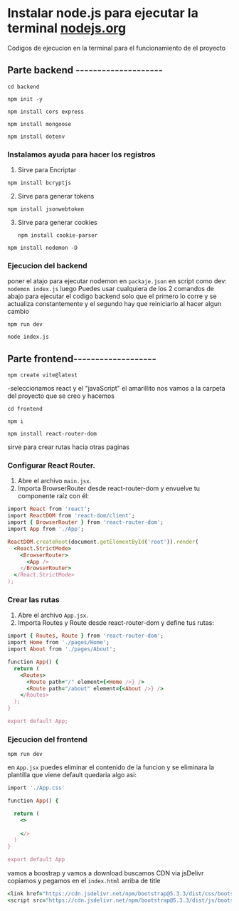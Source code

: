 # Instalar node.js para ejecutar la terminal [nodejs.org](https://nodejs.org/es)

Codigos de ejecucion en la terminal para el funcionamiento de el proyecto

## Parte backend --------------------
```
cd backend
```
```
npm init -y
```
```
npm install cors express
```
```
npm install mongoose
```
```
npm install dotenv
```
### Instalamos ayuda para hacer los registros

1. Sirve para Encriptar
```
npm install bcryptjs
```
2. Sirve para generar tokens
```
npm install jsonwebtoken
```
3. Sirve para generar cookies
   ```
   npm install cookie-parser
   ```
```
npm install nodemon -D
```
### Ejecucion del backend
 poner el atajo para ejecutar nodemon en ```packaje.json``` en script como dev: ```nodemon index.js``` luego
 Puedes usar cualquiera de los 2 comandos de abajo para ejecutar el codigo backend solo que el primero lo corre y se actualiza constantemente y el segundo hay que reiniciarlo al hacer algun cambio
 ```
 npm run dev
```
```
node index.js
```

## Parte frontend-------------------
```
npm create vite@latest
```
-seleccionamos react y el "javaScript"  el amarillito
nos vamos a la carpeta del proyecto que se creo y hacemos
```
cd frontend
```
```
npm i
```
```
npm install react-router-dom
```
sirve para crear rutas hacia otras paginas

### Configurar React Router.
1. Abre el archivo ```main.jsx```.
2. Importa BrowserRouter desde react-router-dom y envuelve tu componente raíz con él:
   
```ruby
import React from 'react';
import ReactDOM from 'react-dom/client';
import { BrowserRouter } from 'react-router-dom';
import App from './App';

ReactDOM.createRoot(document.getElementById('root')).render(
  <React.StrictMode>
    <BrowserRouter>
      <App />
    </BrowserRouter>
  </React.StrictMode>
);
```
### Crear las rutas
1. Abre el archivo ```App.jsx```.
2. Importa Routes y Route desde react-router-dom y define tus rutas:
```ruby
import { Routes, Route } from 'react-router-dom';
import Home from './pages/Home';
import About from './pages/About';

function App() {
  return (
    <Routes>
      <Route path="/" element={<Home />} />
      <Route path="/about" element={<About />} />
    </Routes>
  );
}

export default App;
```
### Ejecucion del frontend
```
npm run dev
```
en ```App.jsx``` puedes eliminar el contenido de la funcion y se eliminara la plantilla que viene default
quedaria algo asi:

```ruby
import './App.css'

function App() {

  return (
    <>
      
    </>
  )
}

export default App
```

vamos a boostrap y vamos a download buscamos CDN via jsDelivr 
copiamos y pegamos en el ```index.html``` arriba de title

```ruby
<link href="https://cdn.jsdelivr.net/npm/bootstrap@5.3.3/dist/css/bootstrap.min.css" rel="stylesheet" integrity="sha384-QWTKZyjpPEjISv5WaRU9OFeRpok6YctnYmDr5pNlyT2bRjXh0JMhjY6hW+ALEwIH" crossorigin="anonymous">
<script src="https://cdn.jsdelivr.net/npm/bootstrap@5.3.3/dist/js/bootstrap.bundle.min.js" integrity="sha384-YvpcrYf0tY3lHB60NNkmXc5s9fDVZLESaAA55NDzOxhy9GkcIdslK1eN7N6jIeHz" crossorigin="anonymous"></script>
```
